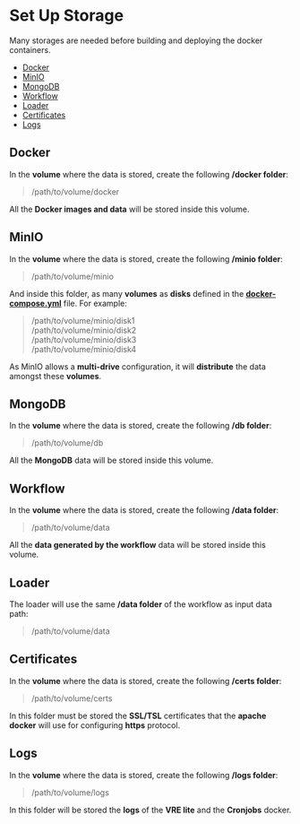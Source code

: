 # Set Up Storage

Many storages are needed before building and deploying the docker containers. 

* [Docker](#docker)
* [MinIO](#minio)
* [MongoDB](#mongodb)
* [Workflow](#workflow)
* [Loader](#loader)
* [Certificates](#certificates)
* [Logs](#logs)

## Docker

In the **volume** where the data is stored, create the following **/docker folder**:

> /path/to/volume/docker

All the **Docker images and data** will be stored inside this volume.

## MinIO

In the **volume** where the data is stored, create the following **/minio folder**:

> /path/to/volume/minio

And inside this folder, as many **volumes** as **disks** defined in the [**docker-compose.yml**](../docker-compose.yml) file. For example:

> /path/to/volume/minio/disk1 <br>
/path/to/volume/minio/disk2 <br>
/path/to/volume/minio/disk3 <br>
/path/to/volume/minio/disk4

As MinIO allows a **multi-drive** configuration, it will **distribute** the data amongst these **volumes**.

## MongoDB

In the **volume** where the data is stored, create the following **/db folder**:

> /path/to/volume/db

All the **MongoDB** data will be stored inside this volume.

## Workflow

In the **volume** where the data is stored, create the following **/data folder**:

> /path/to/volume/data

All the **data generated by the workflow** data will be stored inside this volume.

## Loader

The loader will use the same **/data folder** of the workflow as input data path:

> /path/to/volume/data

## Certificates

In the **volume** where the data is stored, create the following **/certs folder**:

> /path/to/volume/certs

In this folder must be stored the **SSL/TSL** certificates that the **apache docker** will use for configuring **https** protocol.

## Logs

In the **volume** where the data is stored, create the following **/logs folder**:

> /path/to/volume/logs

In this folder will be stored the **logs** of the **VRE lite** and the **Cronjobs** docker.